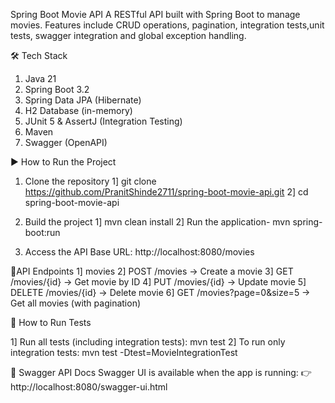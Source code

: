 Spring Boot Movie API
A RESTful API built with Spring Boot to manage movies. Features include CRUD operations, pagination, integration tests,unit tests, swagger integration and global exception handling.

🛠 Tech Stack
1. Java 21
2. Spring Boot 3.2
3. Spring Data JPA (Hibernate)
4. H2 Database (in-memory)
5. JUnit 5 & AssertJ (Integration Testing)
6. Maven
7. Swagger (OpenAPI)

▶️ How to Run the Project
1. Clone the repository
1] git clone https://github.com/PranitShinde2711/spring-boot-movie-api.git
2] cd spring-boot-movie-api

2. Build the project
1] mvn clean install
2] Run the application-  mvn spring-boot:run

3. Access the API
Base URL:  http://localhost:8080/movies

📖API Endpoints
1] movies
2] POST /movies → Create a movie
3] GET /movies/{id} → Get movie by ID
4] PUT /movies/{id} → Update movie
5] DELETE /movies/{id} → Delete movie
6] GET /movies?page=0&size=5 → Get all movies (with pagination)

🧪 How to Run Tests

1] Run all tests (including integration tests): mvn test
2] To run only integration tests:  mvn test -Dtest=MovieIntegrationTest

📑 Swagger API Docs
Swagger UI is available when the app is running:
👉 http://localhost:8080/swagger-ui.html
